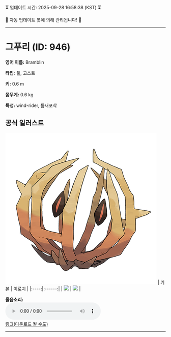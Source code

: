 
⏳ 업데이트 시간: 2025-09-28 16:58:38 (KST) ⏳

🤖 자동 업데이트 봇에 의해 관리됩니다! 🤖

---

# 그푸리 (ID: 946)
**영어 이름:** Bramblin

**타입:** 풀, 고스트

**키:** 0.6 m

**몸무게:** 0.6 kg

**특성:** wind-rider, 틈새포착

## 공식 일러스트
![](https://raw.githubusercontent.com/PokeAPI/sprites/master/sprites/pokemon/other/official-artwork/946.png)
| 기본 | 이로치 |
|:----:|:------:|
| <img src="http://play.pokemonshowdown.com/sprites/ani/bramblin.gif" width="200"> | <img src="http://play.pokemonshowdown.com/sprites/ani-shiny/bramblin.gif" width="200"> |

**울음소리:**<br><audio controls src="https://raw.githubusercontent.com/PokeAPI/cries/main/cries/pokemon/latest/946.ogg"></audio><br> [링크(다운로드 될 수도)](https://raw.githubusercontent.com/PokeAPI/cries/main/cries/pokemon/latest/946.ogg)


---
